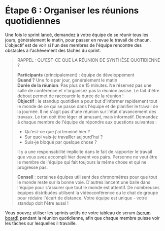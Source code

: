 # Étape 6 : Organiser les réunions quotidiennes

Une fois le sprint lancé, demandez à votre équipe de se réunir tous les jours, généralement le matin, pour passer en revue le travail de chacun. L'objectif est de voir si l'un des membres de l'équipe rencontre des obstacles à l'achèvement des tâches du sprint.

> RAPPEL : QU'EST-CE QUE LA RÉUNION DE SYNTHÈSE QUOTIDIENNE ?
> 
> **Participants** (principalement) : équipe de développement  
> **Quand ?** Une fois par jour, généralement le matin  
> **Durée de la réunion**: Pas plus de 15 minutes. Ne réservez pas une salle de conférence et n'organisez pas la réunion assise. Le fait d'être debout permet de raccourcir la durée de la réunion !  
> **Objectif** : le standup quotidien a pour but d'informer rapidement tout le monde de ce qui se passe dans l'équipe et de planifier le travail de la journée. Il ne s'agit pas d'une réunion sur l'état d'avancement des travaux. Le ton doit être léger et amusant, mais informatif. Demandez à chaque membre de l'équipe de répondre aux questions suivantes :  
> * Qu'est-ce que j'ai terminé hier ?
> * Sur quoi vais-je travailler aujourd'hui ?
> * Suis-je bloqué par quelque chose ?
>   
> Il y a une responsabilité implicite dans le fait de rapporter le travail que vous avez accompli hier devant vos pairs. Personne ne veut être le membre de l'équipe qui fait toujours la même chose et qui ne progresse pas.
> 
> **Conseil** : certaines équipes utilisent des chronomètres pour que tout le monde reste sur la bonne voie. D'autres lancent une balle dans l'équipe pour s'assurer que tout le monde est attentif. De nombreuses équipes distribuées utilisent la vidéoconférence ou le chat de groupe pour réduire l'écart de distance. Votre équipe est unique - votre standup doit l'être aussi !

Vous pouvez utiliser les sprints actifs de votre tableau de scrum [(scrum board)](https://www.atlassian.com/software/jira/features/scrum-boards) pendant la réunion quotidienne, afin que chaque membre puisse voir les tâches sur lesquelles il travaille.
